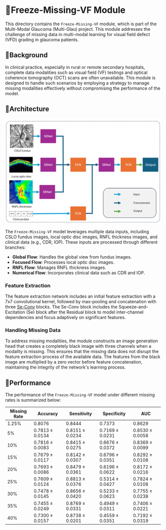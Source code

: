 # :shaved_ice:Freeze-Missing-VF Module

This directory contains the `Freeze-Missing-VF` module, which is part of the Multi-Modal Glaucoma (Multi-Glau) project. This module addresses the challenge of missing data in multi-modal learning for visual field defect (VFD) grading in glaucoma patients.

## :hospital:Background

In clinical practice, especially in rural or remote secondary hospitals, complete data modalities such as visual field (VF) testings and optical coherence tomography (OCT) scans are often unavailable. This module is designed to handle such scenarios by employing a strategy to manage missing modalities effectively without compromising the performance of the model.

## :ice_cream:Architecture

<img src=".\Missing Freeze.png" alt="Missing Freeze" style="zoom: 50%;" />

The `Freeze-Missing-VF` model leverages multiple data inputs, including CSLO fundus images, local optic disc images, RNFL thickness images, and clinical data (e.g., CDR, IOP). These inputs are processed through different branches:
- **Global Flow**: Handles the global view from fundus images.
- **Focused Flow**: Processes local optic disc images.
- **RNFL Flow**: Manages RNFL thickness images.
- **Numerical Flow**: Incorporates clinical data such as CDR and IOP.

### Feature Extraction

The feature extraction network includes an initial feature extraction with a 7x7 convolutional kernel, followed by max-pooling and concatenation with three [Se-Conv](https://github.com/hujie-frank/SENet) blocks. The Se-Conv block includes the Squeeze-and-Excitation (Se) block after the Residual block to model inter-channel dependencies and focus adaptively on significant features.

### Handling Missing Data

To address missing modalities, the module constructs an image generation head that creates a completely black image with three channels when a modality is missing. This ensures that the missing data does not disrupt the feature extraction process of the available data. The features from the black image are multiplied by a zero vector before feature concatenation, maintaining the integrity of the network's learning process.

## :rocket:Performance

The performance of the `Freeze-Missing-VF` model under different missing rates is summarized below:

| Missing Rate | Accuracy        | Sensitivity     | Specificity     | AUC             |
| ------------ | --------------- | --------------- | --------------- | --------------- |
| 1.25%        | 0.8076          | 0.8444          | 0.7373          | 0.8629          |
| 5%           | 0.7813 ± 0.0134 | 0.8151 ± 0.0234 | 0.7169 ± 0.0231 | 0.8530 ± 0.0058 |
| 10%          | 0.7816 ± 0.0083 | 0.8415 ± 0.0275 | 0.6676 ± 0.0372 | 0.8369 ± 0.0099 |
| 15%          | 0.7679 ± 0.0117 | 0.8142 ± 0.0307 | 0.6796 ± 0.0351 | 0.8292 ± 0.0108 |
| 20%          | 0.7693 ± 0.0086 | 0.8479 ± 0.0361 | 0.6196 ± 0.0622 | 0.8172 ± 0.0216 |
| 25%          | 0.7609 ± 0.0124 | 0.8813 ± 0.0376 | 0.5314 ± 0.0427 | 0.7824 ± 0.0108 |
| 30%          | 0.7478 ± 0.0145 | 0.8656 ± 0.0420 | 0.5233 ± 0.0623 | 0.7755 ± 0.0238 |
| 35%          | 0.7455 ± 0.0249 | 0.8769 ± 0.0331 | 0.4949 ± 0.0311 | 0.7406 ± 0.0221 |
| 40%          | 0.7300 ± 0.0157 | 0.8738 ± 0.0201 | 0.4559 ± 0.0351 | 0.7192 ± 0.0319 |
